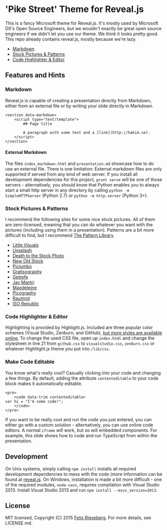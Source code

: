 # 'Pike Street' Theme for Reveal.js
This is a fancy Microsoft theme for Reveal.js. It's mostly used by Microsoft DX's Open Source Engineers, but we wouldn't exactly be great open source engineers if we didn't let you use our theme. We think it looks pretty good. This repo already contains reveal.js, mostly because we're lazy.

* [Markdown](#markdown)
* [Stock Pictures & Patterns](#stockpics)
* [Code Highlighter & Editor](#codeedit)

## Features and Hints

### Markdown<a name="markdown"></a>
Reveal.js is capable of creating a presentation directly from Markdown, either from an external file or by writing your slide directly in Markdown. 

```
<section data-markdown>
    <script type="text/template">
        ## Page title

        A paragraph with some text and a [link](http://hakim.se).
    </script>
</section>
```

#### External Markdown
The files `index_markdown.html` and `presentation.md` showcase how to do use an external file. There is one limitation: External markdown files are only supported if served from any kind of web server. If you install all development dependencies for this project, `grunt serve` will be one of those servers - alternatively, you should know that Python enables you to always start a small http server in any directory by calling `python -m SimpleHTTPServer` (Python 2.7) or `python -m http.server` (Python 3+). 

### Stock Pictures & Patterns<a name="stockpics"></a>
I recommend the following sites for some nice stock pictures. All of them are zero-licensed, meaning that you can do whatever you want with the pictures (including using them in a presentation). Patterns are a bit more difficult to find, but I recommend [The Pattern Library](http://thepatternlibrary.com/).

* [Little Visuals](http://littlevisuals.co/)
* [Unsplash](http://unsplash.com/)
* [Death to the Stock Photo](http://join.deathtothestockphoto.com/)
* [New Old Stock](http://nos.twnsnd.co/)
* [Picjumbo](http://picjumbo.com/)
* [Gratisography](http://www.gratisography.com/)
* [Getrefe](http://getrefe.tumblr.com/)
* [Jay Mantri](http://jaymantri.com/)
* [Magdeleine](http://magdeleine.co/)
* [Picography](http://picography.co/)
* [Raumrot](http://www.raumrot.com/10/)
* [ISO Republic](http://isorepublic.com/)

### Code Highlighter & Editor <a name="codeedit"></a>
Highlighting is provided by Highlight.js. Included are three popular color schemes (Visual Studio, Zenburn, and GitHub), [but more styles are available online](https://highlightjs.org/static/demo/). To change the used CSS file, open up `index.html` and change the stylesheet in line 21 from `github.css` to `visualstudio.css`, `zenburn.css` or whatever Hightlight.js theme you put into `/lib/css`.

### Make Code Editable
You know what's really cool? Casually clicking into your code and changing a few things. By default, adding the attribute `contenteditable` to your code block makes it automatically editable.

```
<pre>
    <code data-trim contenteditable>
var hi = "I'm some code!";
    </code>
</pre>
```

If you want to be really cool and run the code you just entered, you can either go with a custom solution - alternatively, you can use online code editors. A normal `iframe` will work, but so will embedded components. For example, this slide shows how to code and run TypeScript from within the presentation.

## Development
On Unix systems, simply calling `npm install` installs all required development dependencies to mess with the code (more information can be found at [reveal.js](https://github.com/hakimel/reveal.js/#installation). On Windows, installation is made a bit more difficult - one of the required modules, `node-sass`, requires compilation with Visual Studio 2013. Install Visual Studio 2013 and run `npm install --msvs_version=2013`.

## License
MIT licensed, Copyright (C) 2015 [Felix Rieseberg](http://www.felixrieseberg.com). For more details, see LICENSE.md.
